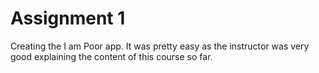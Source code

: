 # Assignment 1
Creating the I am Poor app. It was pretty easy as the instructor was very good explaining the content of this course so far.